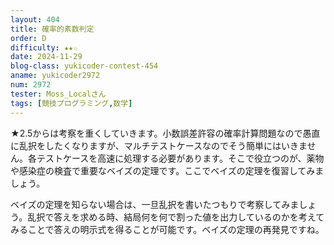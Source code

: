```yaml
---
layout: 404
title: 確率的素数判定
order: D
difficulty: ★★☆
date: 2024-11-29
blog-class: yukicoder-contest-454
aname: yukicoder2972
num: 2972
tester: Moss_Localさん
tags: [競技プログラミング,数学]
---
```


<p>
★2.5からは考察を重くしていきます。小数誤差許容の確率計算問題なので愚直に乱択をしたくなりますが、マルチテストケースなのでそう簡単にはいきません。各テストケースを高速に処理する必要があります。そこで役立つのが、薬物や感染症の検査で重要なベイズの定理です。ここでベイズの定理を復習してみましょう。
</p>
<p>
ベイズの定理を知らない場合は、一旦乱択を書いたつもりで考察してみましょう。乱択で答えを求める時、結局何を何で割った値を出力しているのかを考えてみることで答えの明示式を得ることが可能です。ベイズの定理の再発見ですね。
</p>

